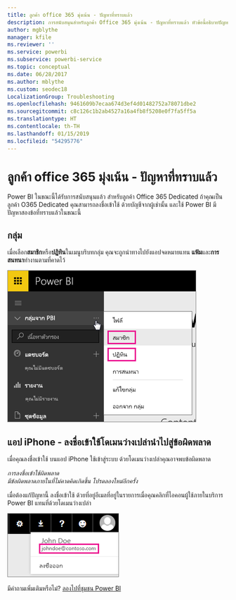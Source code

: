 ```yaml
---
title: ลูกค้า office 365 มุ่งเน้น - ปัญหาที่ทราบแล้ว
description: การสนับสนุนสำหรับลูกค้า Office 365 มุ่งเน้น - ปัญหาที่ทราบแล้ว หัวข้อนี้อธิบายปัญหาเฉพาะสำหรับลูกค้าที่มี Office 365 Dedicated ซึ่งรวมถึงขีดจำกัดคุณลักษณะกลุ่มเช่นเดียวกับแอป iPhone มีโดเมนเปล่า
author: mgblythe
manager: kfile
ms.reviewer: ''
ms.service: powerbi
ms.subservice: powerbi-service
ms.topic: conceptual
ms.date: 06/28/2017
ms.author: mblythe
ms.custom: seodec18
LocalizationGroup: Troubleshooting
ms.openlocfilehash: 9461609b7ecaa674d3ef4d01482752a78071dbe2
ms.sourcegitcommit: c8c126c1b2ab4527a16a4fb8f5208e0f7fa5ff5a
ms.translationtype: HT
ms.contentlocale: th-TH
ms.lasthandoff: 01/15/2019
ms.locfileid: "54295776"
---
```

# <a name="office-365-dedicated-customers---known-issues"></a>ลูกค้า office 365 มุ่งเน้น - ปัญหาที่ทราบแล้ว
Power BI ในขณะนี้ได้รับการสนับสนุนแล้ว สำหรับลูกค้า Office 365 Dedicated  ถ้าคุณเป็นลูกค้า O365 Dedicated คุณสามารถลงชื่อเข้าใช้ ด้วยบัญชีจากผู้เช่านั้น และใช้ Power BI มีปัญหาสองข้อที่ทราบแล้วในขณะนี้

## <a name="groups"></a>กลุ่ม
เมื่อเลือก**สมาชิก**หรือ**ปฏิทิน**ในเมนูบริบทกลุ่ม คุณจะถูกนำทางไปยังแอปจดหมายแทน  **แฟ้ม**และ**การสนทนา**ทำงานตามที่คาดไว้

![กลุ่มจาก Power BI](media/service-admin-office-365-dedicated-known-issues/group-menu.png)

## <a name="iphone-app---sign-in-with-vanity-domain-leads-to-error"></a>แอป iPhone - ลงชื่อเข้าใช้โดเมนว่างเปล่านำไปสู่ข้อผิดพลาด
เมื่อคุณลงชื่อเข้าใช้ บนแอป iPhone ใช้เข้าสู่ระบบ ด้วยโดเมนว่างเปล่าคุณอาจพบข้อผิดพลาด

*การลงชื่อเข้าใช้ผิดพลาด*  
*มีข้อผิดพลาดภายในที่ไม่คาดคิดเกิดขึ้น โปรดลองใหม่อีกครั้ง*

เมื่อต้องแก้ปัญหานี้ ลงชื่อเข้าใช้ ด้วยที่อยู่อีเมลที่อยู่ในรายการเมื่อคุณคลิกที่ไอคอนผู้ใช้ภายในบริการ Power BI แทนที่ด้วยโดเมนว่างเปล่า

![ลงชื่อเข้าใช้อีเมล](media/service-admin-office-365-dedicated-known-issues/sign-in-address.png)

มีคำถามเพิ่มเติมหรือไม่? [ลองไปที่ชุมชน Power BI](http://community.powerbi.com/)

